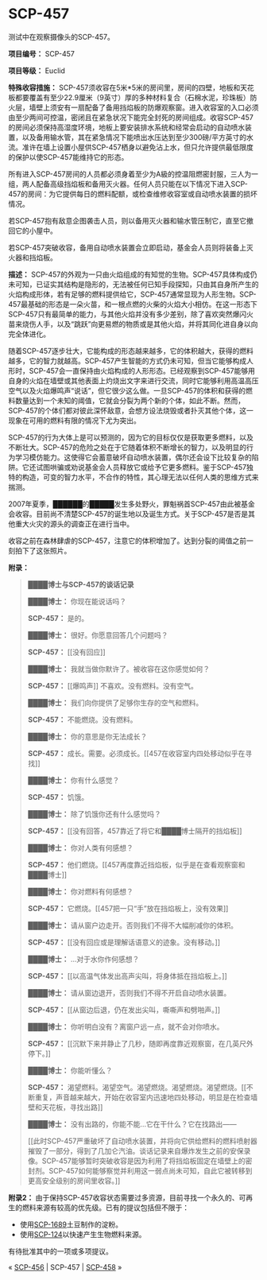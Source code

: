 # SCP-457
                        




测试中在观察摄像头的SCP-457。



**项目编号：** SCP-457

**项目等级：** Euclid

**特殊收容措施：** SCP-457须收容在5米*5米的房间里，房间的四壁，地板和天花板都要覆盖有至少22.9厘米（9英寸）厚的多种材料复合（石棉水泥，珍珠板）防火层，墙壁上须安有一扇配备了备用挡焰板的防爆观察窗。进入收容室的入口必须由至少两间可控温，密闭且在紧急状况下能完全封死的房间组成。收容SCP-457的房间必须保持高湿度环境，地板上要安装排水系统和经常会启动的自动喷水装置，以及备用输水管，其在紧急情况下能喷出水压达到至少300磅/平方英寸的水流。准许在墙上设置小屋供SCP-457栖身以避免沾上水，但只允许提供最低限度的保护以使SCP-457能维持它的形态。

所有进入SCP-457房间的人员都必须身着至少为A級的控温阻燃密封服，三人为一组，两人配备高级挡焰板和备用灭火器。任何人员只能在以下情况下进入SCP-457的房间：为它提供每日的燃料配额，或检查维修收容室或自动喷水装置的损坏情况。

若SCP-457抱有敌意企图袭击人员，则以备用灭火器和输水管压制它，直至它撤回它的小屋中。

若SCP-457突破收容，备用自动喷水装置会立即启动，基金会人员则将装备上灭火器和挡焰板。

**描述：** SCP-457的外观为一只由火焰组成的有知觉的生物。SCP-457具体构成仍未可知，已证实其结构是隐形的，无法被任何已知手段探知，只由其自身所产生的火焰构成形体，若有足够的燃料提供给它，SCP-457通常显现为人形生物。SCP-457最基础的形态是一朵火苗，和一根点燃的火柴的火焰大小相仿。在这一形态下SCP-457只有最简单的能力，与其他火焰并没有多少差别，除了喜欢突然爆闪火苗来烧伤人手，以及“跳跃”向更易燃的物质或是其他火焰，并将其同化进自身以向完全体进化。

随着SCP-457逐步壮大，它能构成的形态越来越多，它的体积越大，获得的燃料越多，它的智力就越高。SCP-457产生智能的方式仍未可知，但当它能够构成人形时，SCP-457会一直保持由火焰构成的人形形态。已经观察到SCP-457能够用自身的火焰在墙壁或其他表面上灼烧出文字来进行交流，同时它能够利用高温高压空气以及火焰爆鸣声“说话”，但它很少这么做。一旦SCP-457的体积和获得的燃料数量达到一个未知的阈值，它就会分裂为两个新的个体，如此不断。然而，SCP-457的个体们都对彼此深怀敌意，会想方设法烧毁或者扑灭其他个体，这一现象在可用的燃料有限的情况下尤为突出。

SCP-457的行为大体上是可以预测的，因为它的目标仅仅是获取更多燃料，以及不断壮大。SCP-457的危险之处在于它随着体积不断增长的智力，以及明显的行为学习模仿能力。这使得它会蓄意破坏自动喷水装置，偶尔还会设下比较复杂的陷阱。它还试图哄骗或劝说基金会人员释放它或给予它更多燃料。鉴于SCP-457独特的构造，可变的智力水平，不合作的特性，其心理无法以任何人类的思维方式来揣测。

2007年夏季，██████的█████发生多处野火，罪魁祸首SCP-457由此被基金会收容。目前尚不清楚SCP-457的诞生地以及诞生方式。关于SCP-457是否是其他重大火灾的源头的调查正在进行当中。



收容之前在森林肆虐的SCP-457，注意它的体积增加了。达到分裂的阈值之前一刻拍下了这张照片。



**附录：** 


> **████博士与SCP-457的谈话记录** 
> 
> **████博士：** 你现在能说话吗？
> 
> **SCP-457：** 是的。
> 
> **████博士：** 很好。你愿意回答几个问题吗？
> 
> **SCP-457：** [[没有回应]]
> 
> **████博士：** 我就当做你默许了。被收容在这你感觉如何？
> 
> **SCP-457：** [[爆鸣声]] 不喜欢。没有燃料。没有空气。
> 
> **████博士：** 我们向你提供了足够你生存的空气和燃料。
> 
> **SCP-457：** 不能燃烧。没有燃料。
> 
> **████博士：** 你的意思是你无法成长？
> 
> **SCP-457：** 成长。需要。必须成长。[[457在收容室内四处移动似乎在寻找]]
> 
> **████博士：** 你有什么感觉？
> 
> **SCP-457：** 饥饿。
> 
> **████博士：** 除了饥饿你还有什么感觉吗？
> 
> **SCP-457：** [[没有回答，457靠近了将它和████博士隔开的挡焰板]]
> 
> **████博士：** 你对人类有何感想？
> 
> **SCP-457：** 他们燃烧。[[457再度靠近挡焰板，似乎是在查看观察窗和████博士]]
> 
> **████博士：** 你对燃料有何感想？
> 
> **SCP-457：** 它燃烧。[[457把一只“手”放在挡焰板上，没有效果]]
> 
> **████博士：** 请从窗户边走开。否则我们不得不大幅削减你的体积。
> 
> **SCP-457：** [[没有回应或是理解话语意义的迹象。没有移动。]]
> 
> **████博士：** …对于水你作何感想？
> 
> **SCP-457：** [[以高温气体发出高声尖叫，将身体抵在挡焰板上。]]
> 
> **████博士：** 请从窗边退开，否则我们不得不开启自动喷水装置。
> 
> **SCP-457：** [[从窗边后退，仍在发出尖叫，嘶嘶声和劈啪声。]]
> 
> **████博士：** 你听明白没有？离窗户远一点，就不会对你喷水。
> 
> **SCP-457：** [[沉默下来并静止了几秒，随即再度靠近观察窗，在几英尺外停下。]]
> 
> **████博士：** 你能听懂么？
> 
> **SCP-457：** 渴望燃料。渴望空气。渴望燃烧。渴望燃烧。渴望燃烧。[[不断重复，声音越来越大，开始在收容室内迅速地四处移动，明显是在检查墙壁和天花板，寻找出路]]
> 
> **████博士：** 没有出路的，你能不能…它在干什么？它在找路出——
> 
> [[此时SCP-457严重破坏了自动喷水装置，并将向它供给燃料的燃料喷射器摧毁了一部分，得到了几加仑汽油。谈话记录来自爆炸发生之前的安保录像。SCP-457能够暂时突破收容是因为利用了将挡焰板固定在墙壁上的密封剂。SCP-457如何能够察觉并利用这一弱点尚未可知，自此它被转移到更高安全级别的房间里收容。]]
> 

**附录2：** 由于保持SCP-457收容状态需要过多资源，目前寻找一个永久的、可再生的燃料来源有较高的优先级。已有的提议包括但不限于：

- 使用[SCP-1689](/scp-1689)土豆制作的淀粉。
- 使用[SCP-124](/scp-124)以快速产生生物燃料来源。

有待批准其中的一项或多项提议。



« [SCP-456](/scp-456) | SCP-457 | [SCP-458](/scp-458) »





                    